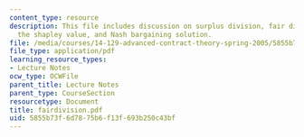 ```yaml
---
content_type: resource
description: This file includes discussion on surplus division, fair distribution,
  the shapley value, and Nash bargaining solution.
file: /media/courses/14-129-advanced-contract-theory-spring-2005/5855b73f6d7875b6f13f693b250c43bf_fairdivision.pdf
file_type: application/pdf
learning_resource_types:
- Lecture Notes
ocw_type: OCWFile
parent_title: Lecture Notes
parent_type: CourseSection
resourcetype: Document
title: fairdivision.pdf
uid: 5855b73f-6d78-75b6-f13f-693b250c43bf
---
```

